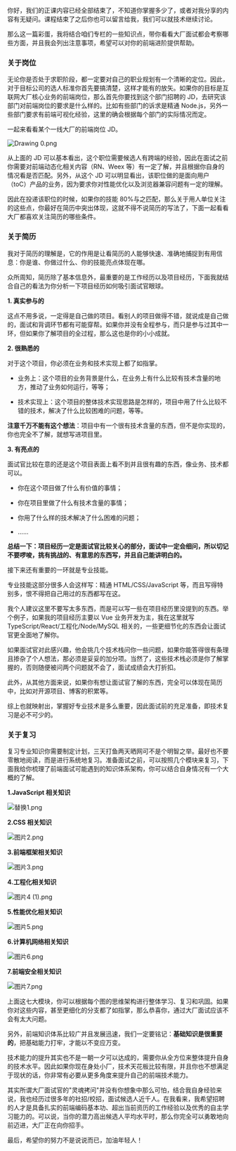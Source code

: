 你好，我们的正课内容已经全部结束了，不知道你掌握多少了，或者对我分享的内容有无疑问。课程结束了之后你也可以留言给我，我们可以就技术继续讨论。

那么这一篇彩蛋，我将结合咱们专栏的一些知识点，带你看看大厂面试都会考察哪些方面，并且我会列出注意事项，希望可以对你的前端进阶提供帮助。

### 关于岗位

无论你是否处于求职阶段，都一定要对自己的职业规划有一个清晰的定位。因此，对于目标公司的选人标准你首先要搞清楚，这样才能有的放矢。如果你的目标是互联网大厂核心业务的前端岗位，那么首先你要找到这个部门招聘的 JD，去研究该部门对前端岗位的要求是什么样的。比如有些部门的诉求是精通 Node.js，另外一些部门要求有前端可视化经验，这里的确会根据每个部门的实际情况而定。

一起来看看某个一线大厂的前端岗位 JD。

<Image alt="Drawing 0.png" src="https://s0.lgstatic.com/i/image6/M00/25/40/CioPOWBZhMmAey6FAABsTSE2Xzc783.png"/>

从上面的 JD 可以基本看出，这个职位需要候选人有跨端的经验，因此在面试之前你需要对前端动态化相关内容（RN、Weex 等）有一定了解，并且根据你自身的情况看是否匹配。另外，从这个 JD 可以明显看出，该职位做的是面向用户（toC）产品的业务，因为要求你对性能优化以及浏览器兼容问题有一定的理解。

因此在投递该职位的时候，如果你的技能 80%与之匹配，那么关于用人单位关注的这些点，你最好在简历中突出体现，这就不得不说简历的写法了，下面一起看看大厂都喜欢关注简历的哪些条件。

### 关于简历

我对于简历的理解是，它的作用是让看简历的人能够快速、准确地捕捉到有用信息：你是谁、你做过什么、你的技能亮点体现在哪。

众所周知，简历除了基本信息外，最重要的是工作经历以及项目经历，下面我就结合自己的看法为你分析一下项目经历如何吸引面试官眼球。

**1. 真实参与的**

这点不用多说，一定得是自己做的项目。看别人的项目做得不错，就说成是自己做的，面试和背调环节都有可能穿帮。如果你并没有全程参与，而只是参与过其中一环，但如果你了解项目的全过程，那么这也是你的小小成就。

**2. 很熟悉的**

对于这个项目，你必须在业务和技术实现上都了如指掌。

* 业务上：这个项目的业务背景是什么，在业务上有什么比较有技术含量的地方，推动了业务如何运行，等等；

* 技术实现上：这个项目的整体技术实现思路是怎样的，项目中用了什么比较不错的技术，解决了什么比较困难的问题，等等。

**注意千万不能有这个想法**：项目中有一个很有技术含量的东西，但不是你实现的，你也完全不了解，就想写进项目里。

**3. 有亮点的**

面试官比较在意的还是这个项目表面上看不到并且很有趣的东西，像业务、技术都可以。

* 你在这个项目做了什么有价值的事情；

* 你在项目里做了什么有技术含量的事情；

* 你用了什么样的技术解决了什么困难的问题；

* ......

**总结一下：项目经历一定是面试官比较关心的部分，面试中一定会细问，所以切记不要啰唆，挑有挑战的、有意思的东西写，并且自己能讲明白的。**

接下来还有重要的一环就是专业技能。

专业技能这部分很多人会这样写：精通 HTML/CSS/JavaScript 等，而且写得特别多，恨不得把自己用过的东西都写在这。

我个人建议这里不要写太多东西，而是可以写一些在项目经历里没提到的东西。举个例子，如果我的项目经历主要以 Vue 业务开发为主，我在这里就写 TypeScript/React/工程化/Node/MySQL 相关的，一些更细节化的东西会让面试官更全面地了解你。

如果面试官对此感兴趣，他会挑几个技术栈问你一些问题，如果你能答得很有条理且掺杂了个人想法，那必须是妥妥的加分项。当然了，这些技术栈必须是你了解掌握的，否则随便被问两个问题就不会了，面试成绩会大打折扣。

此外，从其他方面来说，如果你有想让面试官了解的东西，完全可以体现在简历中，比如对开源项目、博客的积累等。

综上也就映射出，掌握好专业技术是多么重要，因此面试前的充足准备，即技术复习是必不可少的。

### 关于复习

复习专业知识你需要制定计划，三天打鱼两天晒网可不是个明智之举。最好也不要零散地阅读，而是进行系统地复习。准备面试之前，可以按照几个模块来复习，下面我给你梳理了前端面试可能遇到的知识体系架构，你可以结合自身情况有一个大概的了解。

**1.JavaScript 相关知识**

<Image alt="替换1.png" src="https://s0.lgstatic.com/i/image6/M00/27/BD/CioPOWBdqTKABzwkAAS4O8a6zdg605.png"/>

**2.CSS 相关知识**

<Image alt="图片2.png" src="https://s0.lgstatic.com/i/image6/M00/25/79/CioPOWBZvCKARqbwAAcG8s48n48724.png"/>

**3.前端框架相关知识**

<Image alt="图片3.png" src="https://s0.lgstatic.com/i/image6/M00/25/7C/Cgp9HWBZvCmARl8TAAJGsoqNml4712.png"/>

**4.工程化相关知识**

<Image alt="图片4 (1).png" src="https://s0.lgstatic.com/i/image6/M00/25/79/CioPOWBZvC-ADmXKAAaltQiapR0682.png"/>

**5.性能优化相关知识**

<Image alt="图片5.png" src="https://s0.lgstatic.com/i/image6/M00/25/7C/Cgp9HWBZvDqAbhRGAAOV9UkSVcc273.png"/>

**6.计算机网络相关知识**

<Image alt="图片6.png" src="https://s0.lgstatic.com/i/image6/M00/25/79/CioPOWBZvEKAS-KyAAh_BgalLrE159.png"/>

**7.前端安全相关知识**

<Image alt="图片7.png" src="https://s0.lgstatic.com/i/image6/M00/25/7C/Cgp9HWBZvEiAAd_BAAPw1O2oa_U241.png"/>

上面这七大模块，你可以根据每个图的思维架构进行整体学习、复习和巩固。如果你对这些内容，甚至更细化的分支都了如指掌，那么恭喜你，通过大厂面试应该不会有太大问题。

另外，前端知识体系比较广并且发展迅速，我们一定要铭记：**基础知识是很重要的**，把基础能力打牢，才能以不变应万变。

技术能力的提升其实也不是一朝一夕可以达成的，需要你从全方位来整体提升自身的技术水平。因此如果你现在身处小厂，技术天花板比较有限，并且你也不想满足于现状的话，你非常有必要从更多角度来提升自己的前端技术能力。

其实所谓大厂面试官的"灵魂拷问"并没有你想象中那么可怕，结合我自身经验来说，我也经历过很多年的社招/校招，面试候选人近千人。在我看来，我希望招聘的人才是具备扎实的前端编码基本功、超出当前资历的工作经验以及优秀的自主学习能力的。可以说，当你的潜力高出候选人平均水平时，那么你完全可以勇敢地向前迈进，大厂正在向你招手。

最后，希望你的努力不是说说而已，加油年轻人！
